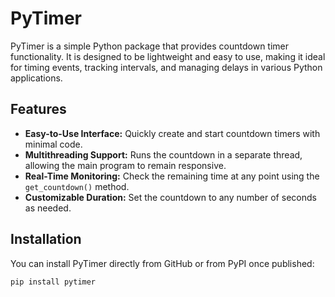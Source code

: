 # PyTimer

PyTimer is a simple Python package that provides countdown timer functionality. It is designed to be lightweight and easy to use, making it ideal for timing events, tracking intervals, and managing delays in various Python applications.

## Features

- **Easy-to-Use Interface:** Quickly create and start countdown timers with minimal code.
- **Multithreading Support:** Runs the countdown in a separate thread, allowing the main program to remain responsive.
- **Real-Time Monitoring:** Check the remaining time at any point using the `get_countdown()` method.
- **Customizable Duration:** Set the countdown to any number of seconds as needed.

## Installation

You can install PyTimer directly from GitHub or from PyPI once published:

```bash
pip install pytimer
